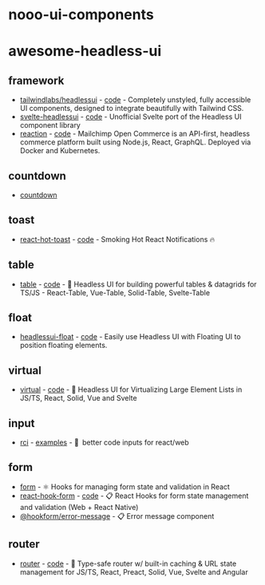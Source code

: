 # nooo-ui-components

# awesome-headless-ui

## framework

-  [tailwindlabs/headlessui](https://headlessui.com/) - [code](https://github.com/tailwindlabs/headlessui) - Completely unstyled, fully accessible UI components, designed to integrate beautifully with Tailwind CSS.
-  [svelte-headlessui](https://svelte-headlessui.goss.io/docs) - [code](https://github.com/rgossiaux/svelte-headlessui) - Unofficial Svelte port of the Headless UI component library
-  [reaction](https://mailchimp.com/developer/open-commerce/) - [code](https://github.com/reactioncommerce/reaction) - Mailchimp Open Commerce is an API-first, headless commerce platform built using Node.js, React, GraphQL. Deployed via Docker and Kubernetes.

## countdown

-  [countdown](https://github.com/ndresx/react-countdown)

## toast

-  [react-hot-toast](https://github.com/timolins/react-hot-toast) - [code](https://github.com/timolins/react-hot-toast) - Smoking Hot React Notifications 🔥

## table

-  [table](https://tanstack.com/table/v8) - [code](https://github.com/TanStack/table) - 🤖 Headless UI for building powerful tables & datagrids for TS/JS - React-Table, Vue-Table, Solid-Table, Svelte-Table

## float

-  [headlessui-float](https://headlessui-float.vercel.app/) - [code](https://github.com/ycs77/headlessui-float) - Easily use Headless UI with Floating UI to position floating elements.

## virtual

-  [virtual](https://tanstack.com/virtual/v3) - [code](https://github.com/TanStack/virtual) - 🤖 Headless UI for Virtualizing Large Element Lists in JS/TS, React, Solid, Vue and Svelte

## input

-  [rci](https://github.com/leonardodino/rci) - [examples](https://codesandbox.io/s/rci-codeinput-812up?file=/src/Example.tsx) - 🔢 better code inputs for react/web

## form

-  [form](https://github.com/TanStack/form) - ⚛️ Hooks for managing form state and validation in React
-  [react-hook-form](https://react-hook-form.com/) - [code](https://github.com/react-hook-form/react-hook-form) - 📋 React Hooks for form state management and validation (Web + React Native)
-  [@hookform/error-message](https://github.com/react-hook-form/error-message) - 📋 Error message component

## router

-  [router](https://tanstack.com/router/v1) - [code](https://github.com/TanStack/router) - 🤖 Type-safe router w/ built-in caching & URL state management for JS/TS, React, Preact, Solid, Vue, Svelte and Angular
